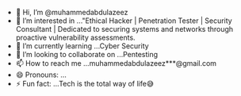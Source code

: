 - 👋 Hi, I’m @muhammedabdulazeez
- 👀 I’m interested in ..."Ethical Hacker | Penetration Tester | Security Consultant | Dedicated to securing systems and networks through proactive vulnerability assessments.
- 🌱 I’m currently learning ...Cyber Security
- 💞️ I’m looking to collaborate on ...Pentesting
- 📫 How to reach me ...muhammedabdulazeez***@gmail.com
- 😄 Pronouns: ...
- ⚡ Fun fact: ...Tech is the total way of life😅

<!---Cybersecurity professional with a focus on ethical hacking and penetration testing. I am passionate about identifying and mitigating vulnerabilities in systems and networks to enhance digital security. I have experience in [Specific Areas, e.g., web application security, network security, cloud security] and am always seeking to expand my knowledge and skills in the ever-evolving cybersecurity landscape."
 
muhammedabdulazeez/muhammedabdulazeez is a ✨ special ✨ repository because its `README.md` (this file) appears on your GitHub profile.
You can click the Preview link to take a look at your changes.
--->
